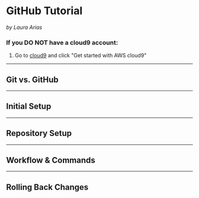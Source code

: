 # GitHub Tutorial

_by Laura Arias_


### **If you DO NOT have a cloud9 account:**

1. Go to [cloud9](https://aws.amazon.com/cloud9/?origin=c9io) and click "Get started with AWS cloud9"



---
## Git vs. GitHub



---
## Initial Setup



---
## Repository Setup



---
## Workflow & Commands



---
## Rolling Back Changes